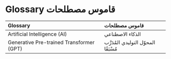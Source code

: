 # Glossary قاموس مصطلحات

| Glossary | قاموس مصطلحات |
|:-------------|:--------------|
|Artificial Intelligence (AI)|	الذكاء الاصطناعي|
| Generative Pre-trained Transformer (GPT)|المحوّل التوليدي المُدَرَّب مُسْبَقًا|
